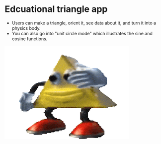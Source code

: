 # Edcuational triangle app

* Users can make a triangle, orient it, see data about it, and turn it into a physics body.
* You can also go into "unit circle mode" which illustrates the sine and cosine functions.

![alt text](https://raw.githubusercontent.com/elmwood46/edu-triangle/refs/heads/main/tri-dance.webp "Our mascot, his name is josef stalin the triangle")

